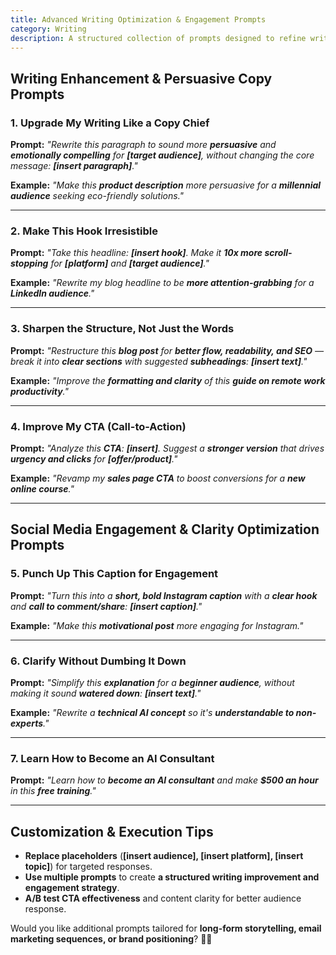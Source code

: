 ```yaml
---
title: Advanced Writing Optimization & Engagement Prompts  
category: Writing  
description: A structured collection of prompts designed to refine writing clarity, enhance engagement, and optimize content for SEO and social media growth.
---
```

## **Writing Enhancement & Persuasive Copy Prompts**

### **1. Upgrade My Writing Like a Copy Chief**

**Prompt:**
*"Rewrite this paragraph to sound more **persuasive** and **emotionally compelling** for **[target audience]**, without changing the core message: **[insert paragraph]**."*

**Example:**
*"Make this **product description** more persuasive for a **millennial audience** seeking eco-friendly solutions."*

---

### **2. Make This Hook Irresistible**

**Prompt:**
*"Take this headline: **[insert hook]**. Make it **10x more scroll-stopping** for **[platform]** and **[target audience]**."*

**Example:**
*"Rewrite my blog headline to be **more attention-grabbing** for a **LinkedIn audience**."*

---

### **3. Sharpen the Structure, Not Just the Words**

**Prompt:**
*"Restructure this **blog post** for **better flow, readability, and SEO** — break it into **clear sections** with suggested **subheadings**: **[insert text]**."*

**Example:**
*"Improve the **formatting and clarity** of this **guide on remote work productivity**."*

---

### **4. Improve My CTA (Call-to-Action)**

**Prompt:**
*"Analyze this **CTA**: **[insert]**. Suggest a **stronger version** that drives **urgency and clicks** for **[offer/product]**."*

**Example:**
*"Revamp my **sales page CTA** to boost conversions for a **new online course**."*

---

## **Social Media Engagement & Clarity Optimization Prompts**

### **5. Punch Up This Caption for Engagement**

**Prompt:**
*"Turn this into a **short, bold Instagram caption** with a **clear hook** and **call to comment/share**: **[insert caption]**."*

**Example:**
*"Make this **motivational post** more engaging for Instagram."*

---

### **6. Clarify Without Dumbing It Down**

**Prompt:**
*"Simplify this **explanation** for a **beginner audience**, without making it sound **watered down**: **[insert text]**."*

**Example:**
*"Rewrite a **technical AI concept** so it's **understandable to non-experts**."*

---

### **7. Learn How to Become an AI Consultant**

**Prompt:**
*"Learn how to **become an AI consultant** and make **$500 an hour** in this **free training**."*

---

## **Customization & Execution Tips**

- **Replace placeholders** (**[insert audience], [insert platform], [insert topic]**) for targeted responses.
- **Use multiple prompts** to create **a structured writing improvement and engagement strategy**.
- **A/B test CTA effectiveness** and content clarity for better audience response.

Would you like additional prompts tailored for **long-form storytelling, email marketing sequences, or brand positioning**? 🚀✨
